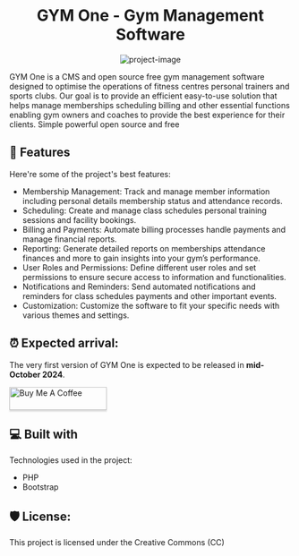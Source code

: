 <h1 align="center" id="title">GYM One - Gym Management Software</h1>

<p align="center"><img src="https://gymoneglobal.com/assets/img/text-color-logo.png" alt="project-image"></p>

<p id="description">GYM One is a CMS and open source free gym management software designed to optimise the operations of fitness centres personal trainers and sports clubs. Our goal is to provide an efficient easy-to-use solution that helps manage memberships scheduling billing and other essential functions enabling gym owners and coaches to provide the best experience for their clients. Simple powerful open source and free</p>

  
<h2>🧐 Features</h2>

Here're some of the project's best features:

*   Membership Management: Track and manage member information including personal details membership status and attendance records.
*   Scheduling: Create and manage class schedules personal training sessions and facility bookings.
*   Billing and Payments: Automate billing processes handle payments and manage financial reports.
*   Reporting: Generate detailed reports on memberships attendance finances and more to gain insights into your gym’s performance.
*   User Roles and Permissions: Define different user roles and set permissions to ensure secure access to information and functionalities.
*   Notifications and Reminders: Send automated notifications and reminders for class schedules payments and other important events.
*   Customization: Customize the software to fit your specific needs with various themes and settings.

<h2>⏰ Expected arrival:</h2>
The very first version of GYM One is expected to be released in <strong>mid-October 2024</strong>.

<a href="https://buymeacoffee.com/mayerbalint" target="_blank"><img src="https://www.buymeacoffee.com/assets/img/custom_images/orange_img.png" alt="Buy Me A Coffee" style="height: 41px !important;width: 174px !important;box-shadow: 0px 3px 2px 0px rgba(190, 190, 190, 0.5) !important;-webkit-box-shadow: 0px 3px 2px 0px rgba(190, 190, 190, 0.5) !important;" ></a>
  
<h2>💻 Built with</h2>

Technologies used in the project:

*   PHP
*   Bootstrap

<h2>🛡️ License:</h2>

This project is licensed under the Creative Commons (CC)